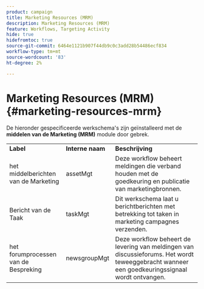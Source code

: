 ```yaml
---
product: campaign
title: Marketing Resources (MRM)
description: Marketing Resources (MRM)
feature: Workflows, Targeting Activity
hide: true
hidefromtoc: true
source-git-commit: 6464e1121b907f44db9c0c3add28b54486ecf834
workflow-type: tm+mt
source-wordcount: '83'
ht-degree: 2%

---
```



# Marketing Resources (MRM){#marketing-resources-mrm}

De hieronder gespecificeerde werkschema&#39;s zijn geïnstalleerd met de **middelen van de Marketing (MRM)** module door gebrek.

<table> 
 <tbody> 
  <tr> 
   <td> <strong>Label</strong><br /> </td> 
   <td> <strong> Interne naam </strong><br /> </td> 
   <td> <strong>Beschrijving</strong><br /> </td> 
  </tr> 
  <tr> 
   <td> <span class="uicontrol"> het middelberichten van de Marketing </span> <br /> </td> 
   <td> <span class="uicontrol"> assetMgt </span> <br /> </td> 
   <td> Deze workflow beheert meldingen die verband houden met de goedkeuring en publicatie van marketingbronnen. <br /> </td> 
  </tr> 
  <tr> 
   <td> <span class="uicontrol"> Bericht van de Taak </span> <br /> </td> 
   <td> <span class="uicontrol"> taskMgt </span> <br /> </td> 
   <td> Dit werkschema laat u berichtberichten met betrekking tot taken in marketing campagnes verzenden.<br /> </td> 
  </tr> 
  <tr> 
   <td> <span class="uicontrol"> het forumprocessen van de Bespreking </span> <br /> </td> 
   <td> <span class="uicontrol"> newsgroupMgt </span> <br /> </td> 
   <td> Deze workflow beheert de levering van meldingen van discussieforums. Het wordt teweeggebracht wanneer een goedkeuringssignaal wordt ontvangen.<br /> </td> 
  </tr> 
 </tbody> 
</table>

